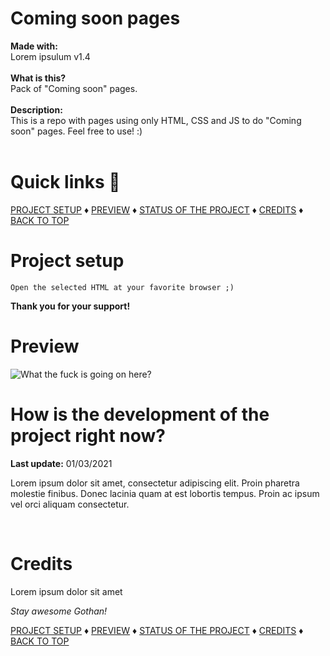 # Coming soon pages

<b>Made with:</b><br/>
Lorem ipsulum v1.4
<br/><br/>
<b>What is this?</b><br/>
Pack of "Coming soon" pages.
<br/><br/>
<b>Description:</b><br/>
This is a repo with pages using only HTML, CSS and JS to do "Coming soon" pages. Feel free to use! :)
<br/><br/>

# Quick links &#128150;
  
[PROJECT SETUP](#Project-setup) &diams; [PREVIEW](#Preview) &diams; [STATUS OF THE PROJECT](#How-is-the-development-of-the-project-right-now) &diams; [CREDITS](#Credits) &diams; [BACK TO TOP](#Coming-soon-pages)


# Project setup
```
Open the selected HTML at your favorite browser ;)
```

<b>Thank you for your support!</b>

# Preview
<img src="overview.png" alt="What the fuck is going on here?" />


# How is the development of the project right now?
<b>Last update:</b> 01/03/2021

Lorem ipsum dolor sit amet, consectetur adipiscing elit. Proin pharetra molestie finibus. Donec lacinia quam at est lobortis tempus. Proin ac ipsum vel orci aliquam consectetur.

<br/>

# Credits

Lorem ipsum dolor sit amet

<i>Stay awesome Gothan!</i>
  
[PROJECT SETUP](#Project-setup) &diams; [PREVIEW](#Preview) &diams; [STATUS OF THE PROJECT](#How-is-the-development-of-the-project-right-now) &diams; [CREDITS](#Credits) &diams; [BACK TO TOP](#Coming-soon-pages)
